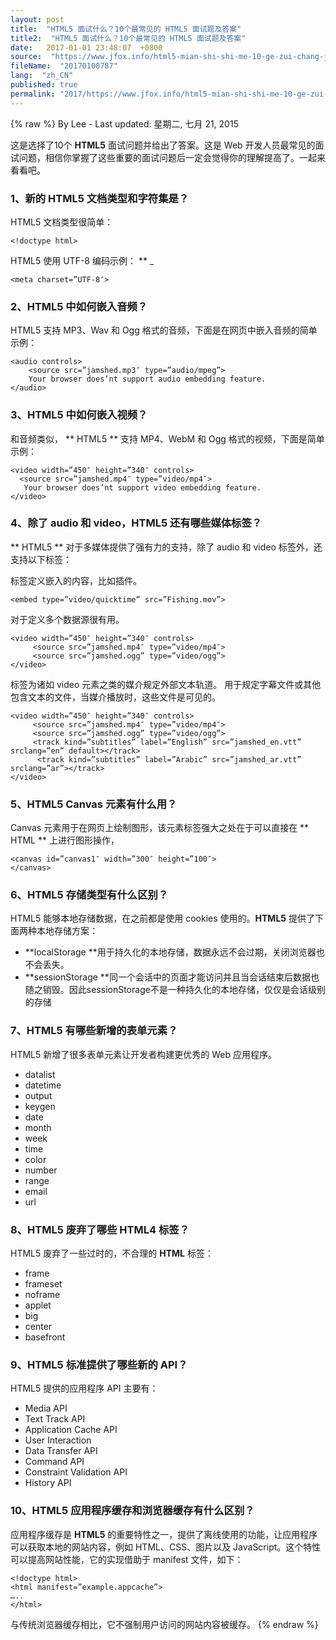 ```yaml
---
layout: post
title:  "HTML5 面试什么？10个最常见的 HTML5 面试题及答案"
title2:  "HTML5 面试什么？10个最常见的 HTML5 面试题及答案"
date:   2017-01-01 23:48:07  +0800
source:  "https://www.jfox.info/html5-mian-shi-shi-me-10-ge-zui-chang-jian-de-html5-mian-shi-ti-ji-da-an.html"
fileName:  "20170100787"
lang:  "zh_CN"
published: true
permalink: "2017/https://www.jfox.info/html5-mian-shi-shi-me-10-ge-zui-chang-jian-de-html5-mian-shi-ti-ji-da-an.html"
---
```

{% raw %}
By Lee - Last updated: 星期二, 七月 21, 2015

这是选择了10个 **HTML5** 面试问题并给出了答案。这是 Web 开发人员最常见的面试问题，相信你掌握了这些重要的面试问题后一定会觉得你的理解提高了。一起来看看吧。

### 1、新的 HTML5 文档类型和字符集是？

HTML5 文档类型很简单：

    <!doctype html>
    

HTML5 使用 UTF-8 编码示例： ** _

    <meta charset=”UTF-8″>
    

### 2、HTML5 中如何嵌入音频？

HTML5 支持 MP3、Wav 和 Ogg 格式的音频，下面是在网页中嵌入音频的简单示例：

    <audio controls>
        <source src=”jamshed.mp3″ type=”audio/mpeg”>
        Your browser does’nt support audio embedding feature.
    </audio>
    

### 3、HTML5 中如何嵌入视频？

和音频类似， ** HTML5 ** 支持 MP4、WebM 和 Ogg 格式的视频，下面是简单示例：

    <video width=”450″ height=”340″ controls>
      <source src=”jamshed.mp4″ type=”video/mp4″>
       Your browser does’nt support video embedding feature.
    </video>
    

### 4、除了 audio 和 video，HTML5 还有哪些媒体标签？

** HTML5 ** 对于多媒体提供了强有力的支持，除了 audio 和 video 标签外，还支持以下标签：

<embed> 标签定义嵌入的内容，比如插件。

    <embed type=”video/quicktime” src=”Fishing.mov”>
    

<source> 对于定义多个数据源很有用。

    <video width=”450″ height=”340″ controls>
         <source src=”jamshed.mp4″ type=”video/mp4″>
         <source src=”jamshed.ogg” type=”video/ogg”>
    </video>
    

<track> 标签为诸如 video 元素之类的媒介规定外部文本轨道。 用于规定字幕文件或其他包含文本的文件，当媒介播放时，这些文件是可见的。

    <video width=”450″ height=”340″ controls>
         <source src=”jamshed.mp4″ type=”video/mp4″>
         <source src=”jamshed.ogg” type=”video/ogg”>
         <track kind=”subtitles” label=”English” src=”jamshed_en.vtt” srclang=”en” default></track>
          <track kind=”subtitles” label=”Arabic” src=”jamshed_ar.vtt” srclang=”ar”></track>
    </video>
    

### 5、HTML5 Canvas 元素有什么用？

Canvas 元素用于在网页上绘制图形，该元素标签强大之处在于可以直接在 ** HTML ** 上进行图形操作，

    <canvas id=”canvas1″ width=”300″ height=”100″>
    </canvas>

### 6、HTML5 存储类型有什么区别？

HTML5 能够本地存储数据，在之前都是使用 cookies 使用的。**HTML5** 提供了下面两种本地存储方案：

- **localStorage **用于持久化的本地存储，数据永远不会过期，关闭浏览器也不会丢失。
- **sessionStorage **同一个会话中的页面才能访问并且当会话结束后数据也随之销毁。因此sessionStorage不是一种持久化的本地存储，仅仅是会话级别的存储

### 7、HTML5 有哪些新增的表单元素？

HTML5 新增了很多表单元素让开发者构建更优秀的 Web 应用程序。

- datalist
- datetime
- output
- keygen 
- date 
- month 
- week
- time
- color
- number 
- range 
- email 
- url

### 8、HTML5 废弃了哪些 HTML4 标签？

HTML5 废弃了一些过时的，不合理的 **HTML** 标签：

- frame
- frameset
- noframe
- applet
- big
- center
- basefront

### 9、HTML5 标准提供了哪些新的 API？

HTML5 提供的应用程序 API 主要有：

- Media API
- Text Track API
- Application Cache API
- User Interaction
- Data Transfer API
- Command API
- Constraint Validation API
- History API

### 10、HTML5 应用程序缓存和浏览器缓存有什么区别？

应用程序缓存是 **HTML5** 的重要特性之一，提供了离线使用的功能，让应用程序可以获取本地的网站内容，例如 HTML、CSS、图片以及 JavaScript。这个特性可以提高网站性能，它的实现借助于 manifest 文件，如下：

    <!doctype html>
    <html manifest=”example.appcache”>
    …..
    </html>
    

与传统浏览器缓存相比，它不强制用户访问的网站内容被缓存。
{% endraw %}
